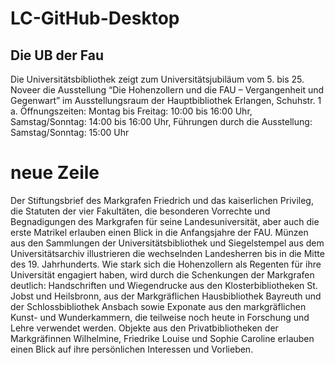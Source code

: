 # LC-GitHub-Desktop
## Die UB der Fau
Die Universitätsbibliothek zeigt zum Universitätsjubiläum vom 5. bis 25. Noveer die Ausstellung “Die Hohenzollern und die FAU – Vergangenheit und Gegenwart” im Ausstellungsraum der Hauptbibliothek Erlangen, Schuhstr. 1 a. Öffnungszeiten: Montag bis Freitag: 10:00 bis 16:00 Uhr, Samstag/Sonntag: 14:00 bis 16:00 Uhr, Führungen durch die Ausstellung: Samstag/Sonntag: 15:00 Uhr
# neue Zeile
Der Stiftungsbrief des Markgrafen Friedrich und das kaiserlichen Privileg, die Statuten der vier Fakultäten, die besonderen Vorrechte und Begnadigungen des Markgrafen für seine Landesuniversität, aber auch die erste Matrikel erlauben einen Blick in die Anfangsjahre der FAU. Münzen aus den Sammlungen der Universitätsbibliothek und Siegelstempel aus dem Universitätsarchiv illustrieren die wechselnden Landesherren bis in die Mitte des 19. Jahrhunderts. Wie stark sich die Hohenzollern als Regenten für ihre Universität engagiert haben, wird durch die Schenkungen der Markgrafen deutlich: Handschriften und Wiegendrucke aus den Klosterbibliotheken St. Jobst und Heilsbronn, aus der Markgräflichen Hausbibliothek Bayreuth und der Schlossbibliothek Ansbach sowie Exponate aus den markgräflichen Kunst- und Wunderkammern, die teilweise noch heute in Forschung und Lehre verwendet werden. Objekte aus den Privatbibliotheken der Markgräfinnen Wilhelmine, Friedrike Louise und Sophie Caroline erlauben einen Blick auf ihre persönlichen Interessen und Vorlieben.
